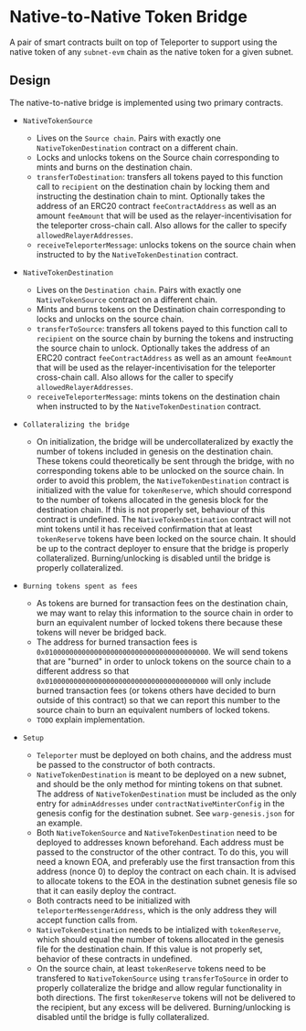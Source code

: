 # Native-to-Native Token Bridge

A pair of smart contracts built on top of Teleporter to support using the native token of any `subnet-evm` chain as the native token for a given subnet.

## Design
The native-to-native bridge is implemented using two primary contracts.
- `NativeTokenSource`
    - Lives on the `Source chain`. Pairs with exactly one `NativeTokenDestination` contract on a different chain.
    - Locks and unlocks tokens on the Source chain corresponding to mints and burns on the destination chain.
    - `transferToDestination`: transfers all tokens payed to this function call to `recipient` on the destination chain by locking them and instructing the destination chain to mint. Optionally takes the address of an ERC20 contract `feeContractAddress` as well as an amount `feeAmount` that will be used as the relayer-incentivisation for the teleporter cross-chain call. Also allows for the caller to specify `allowedRelayerAddresses`.
    - `receiveTeleporterMessage`: unlocks tokens on the source chain when instructed to by the `NativeTokenDestination` contract.
- `NativeTokenDestination`
    - Lives on the `Destination chain`. Pairs with exactly one `NativeTokenSource` contract on a different chain.
    - Mints and burns tokens on the Destination chain corresponding to locks and unlocks on the source chain.
    - `transferToSource`: transfers all tokens payed to this function call to `recipient` on the source chain by burning the tokens and instructing the source chain to unlock. Optionally takes the address of an ERC20 contract `feeContractAddress` as well as an amount `feeAmount` that will be used as the relayer-incentivisation for the teleporter cross-chain call. Also allows for the caller to specify `allowedRelayerAddresses`.
    - `receiveTeleporterMessage`: mints tokens on the destination chain when instructed to by the `NativeTokenDestination` contract.

- `Collateralizing the bridge`
    - On initialization, the bridge will be undercollateralized by exactly the number of tokens included in genesis on the destination chain. These tokens could theoretically be sent through the bridge, with no corresponding tokens able to be unlocked on the source chain. In order to avoid this problem, the `NativeTokenDestination` contract is initialized with the value for `tokenReserve`, which should correspond to the number of tokens allocated in the genesis block for the destination chain. If this is not properly set, behaviour of this contract is undefined. The `NativeTokenDestination` contract will not mint tokens until it has received confirmation that at least `tokenReserve` tokens have been locked on the source chain. It should be up to the contract deployer to ensure that the bridge is properly collateralized. Burning/unlocking is disabled until the bridge is properly collateralized.

- `Burning tokens spent as fees`
    - As tokens are burned for transaction fees on the destination chain, we may want to relay this information to the source chain in order to burn an equivalent number of locked tokens there because these tokens will never be bridged back.
    - The address for burned transaction fees is `0x0100000000000000000000000000000000000000`. We will send tokens that are "burned" in order to unlock tokens on the source chain to a different address so that `0x0100000000000000000000000000000000000000` will only include burned transaction fees (or tokens others have decided to burn outside of this contract) so that we can report this number to the source chain to burn an equivalent numbers of locked tokens.
    - `TODO` explain implementation.

- `Setup`
    - `Teleporter` must be deployed on both chains, and the address must be passed to the constructor of both contracts.
    - `NativeTokenDestination` is meant to be deployed on a new subnet, and should be the only method for minting tokens on that subnet. The address of `NativeTokenDestination` must be included as the only entry for `adminAddresses` under `contractNativeMinterConfig` in the genesis config for the destination subnet. See `warp-genesis.json` for an example.
    - Both `NativeTokenSource` and `NativeTokenDestination` need to be deployed to addresses known beforehand. Each address must be passed to the constructor of the other contract. To do this, you will need a known EOA, and preferably use the first transaction from this address (nonce 0) to deploy the contract on each chain. It is advised to allocate tokens to the EOA in the destination subnet genesis file so that it can easily deploy the contract.
    - Both contracts need to be initialized with `teleporterMessengerAddress`, which is the only address they will accept function calls from.
    - `NativeTokenDestination` needs to be intialized with `tokenReserve`, which should equal the number of tokens allocated in the genesis file for the destination chain. If this value is not properly set, behavior of these contracts in undefined.
    - On the source chain, at least `tokenReserve` tokens need to be transfered to `NativeTokenSource` using `transferToSource` in order to properly collateralize the bridge and allow regular functionality in both directions. The first `tokenReserve` tokens will not be delivered to the recipient, but any excess will be delivered. Burning/unlocking is disabled until the bridge is fully collateralized.